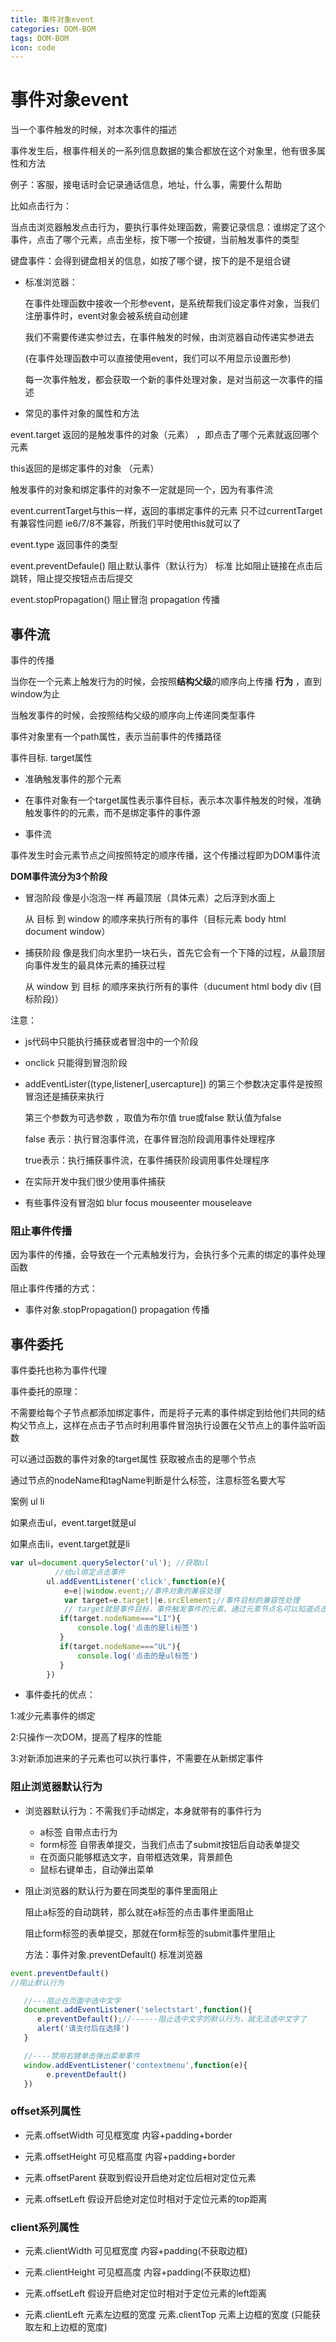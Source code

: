 ```yaml
---
title: 事件对象event
categories: DOM-BOM
tags: DOM-BOM
icon: code
---
```


# 事件对象event

当一个事件触发的时候，对本次事件的描述

事件发生后，根事件相关的一系列信息数据的集合都放在这个对象里，他有很多属性和方法

例子：客服，接电话时会记录通话信息，地址，什么事，需要什么帮助

比如点击行为：

当点击浏览器触发点击行为，要执行事件处理函数，需要记录信息：谁绑定了这个事件，点击了哪个元素，点击坐标，按下哪一个按键，当前触发事件的类型

键盘事件：会得到键盘相关的信息，如按了哪个键，按下的是不是组合键

- 标准浏览器：

  在事件处理函数中接收一个形参event，是系统帮我们设定事件对象，当我们注册事件时，event对象会被系统自动创建

  我们不需要传递实参过去，在事件触发的时候，由浏览器自动传递实参进去

  (在事件处理函数中可以直接使用event，我们可以不用显示设置形参)

  每一次事件触发，都会获取一个新的事件处理对象，是对当前这一次事件的描述

- 常见的事件对象的属性和方法

event.target 返回的是触发事件的对象（元素） ，即点击了哪个元素就返回哪个元素

this返回的是绑定事件的对象 （元素）

触发事件的对象和绑定事件的对象不一定就是同一个，因为有事件流

event.currentTarget与this一样，返回的事绑定事件的元素 只不过currentTarget 有兼容性问题 ie6/7/8不兼容，所我们平时使用this就可以了

event.type 返回事件的类型 

event.preventDefaule()  阻止默认事件（默认行为） 标准 比如阻止链接在点击后跳转，阻止提交按钮点击后提交

event.stopPropagation() 阻止冒泡   propagation 传播

## 事件流

事件的传播

当你在一个元素上触发行为的时候，会按照**结构父级**的顺序向上传播 **行为** ，直到window为止

当触发事件的时候，会按照结构父级的顺序向上传递同类型事件

事件对象里有一个path属性，表示当前事件的传播路径

事件目标. target属性

- 准确触发事件的那个元素

- 在事件对象有一个target属性表示事件目标，表示本次事件触发的时候，准确触发事件的的元素，而不是绑定事件的事件源

- 事件流

​    事件发生时会元素节点之间按照特定的顺序传播，这个传播过程即为DOM事件流

**DOM事件流分为3个阶段**

- 冒泡阶段 像是小泡泡一样 再最顶层（具体元素）之后浮到水面上

  从 目标 到 window 的顺序来执行所有的事件（目标元素 body html document window）

- 捕获阶段 像是我们向水里扔一块石头，首先它会有一个下降的过程，从最顶层向事件发生的最具体元素的捕获过程

  从 window 到 目标 的顺序来执行所有的事件（ducument html body div (目标阶段)）    

注意：

- js代码中只能执行捕获或者冒泡中的一个阶段

- onclick 只能得到冒泡阶段

- addEventLister((type,listener[,usercapture])   的第三个参数决定事件是按照冒泡还是捕获来执行

  第三个参数为可选参数 ，取值为布尔值 true或false  默认值为false

  false 表示：执行冒泡事件流，在事件冒泡阶段调用事件处理程序

  true表示：执行捕获事件流，在事件捕获阶段调用事件处理程序

- 在实际开发中我们很少使用事件捕获

- 有些事件没有冒泡如 blur focus mouseenter  mouseleave 

### 阻止事件传播

因为事件的传播，会导致在一个元素触发行为，会执行多个元素的绑定的事件处理函数

阻止事件传播的方式：

- 事件对象.stopPropagation()          propagation 传播

## 事件委托

事件委托也称为事件代理 

事件委托的原理：

不需要给每个子节点都添加绑定事件，而是将子元素的事件绑定到给他们共同的结构父节点上，这样在点击子节点时利用事件冒泡执行设置在父节点上的事件监听函数

可以通过函数的事件对象的target属性 获取被点击的是哪个节点

通过节点的nodeName和tagName判断是什么标签，注意标签名要大写

案例 ul li

如果点击ul，event.target就是ul

如果点击li，event.target就是li

```js
var ul=document.querySelector('ul'); //获取ul
	      //给ul绑定点击事件
        ul.addEventListener('click',function(e){
            e=e||window.event;//事件对象的兼容处理
            var target=e.target||e.srcElement;//事件目标的兼容性处理
            // target就是事件目标，事件触发事件的元素，通过元素节点名可以知道点击哪个元素
           if(target.nodeName==="LI"){
               console.log('点击的是li标签')
           } 
           if(target.nodeName==="UL"){
               console.log('点击的是ul标签')
           } 
        })
```

- 事件委托的优点：

1:减少元素事件的绑定

2:只操作一次DOM，提高了程序的性能

3:对新添加进来的子元素也可以执行事件，不需要在从新绑定事件

### 阻止浏览器默认行为

- 浏览器默认行为：不需我们手动绑定，本身就带有的事件行为

  - a标签  自带点击行为
  - form标签 自带表单提交，当我们点击了submit按钮后自动表单提交
  - 在页面只能够框选文字，自带框选效果，背景颜色
  - 鼠标右键单击，自动弹出菜单

- 阻止浏览器的默认行为要在同类型的事件里面阻止

  阻止a标签的自动跳转，那么就在a标签的点击事件里面阻止

  阻止form标签的表单提交，那就在form标签的submit事件里阻止

  方法：事件对象.preventDefault()       标准浏览器

```js
event.preventDefault()
//阻止默认行为
```

```js
   //---阻止在页面中选中文字
   document.addEventListener('selectstart',function(){
      e.preventDefault();//------阻止选中文字的默认行为，就无法选中文字了
      alert('请支付后在选择')
   } 
```

```js
   //----禁用右键单击弹出菜单事件
   window.addEventListener('contextmenu',function(e){
        e.preventDefault()
   })
```

### offset系列属性

- 元素.offsetWidth     可见框宽度 内容+padding+border

- 元素.offsetHeight    可见框高度 内容+padding+border

- 元素.offsetParent    获取到假设开启绝对定位后相对定位元素
- 元素.offsetLeft     假设开启绝对定位时相对于定位元素的top距离

### client系列属性

- 元素.clientWidth     可见框宽度 内容+padding(不获取边框)
- 元素.clientHeight    可见框高度 内容+padding(不获取边框)

- 元素.offsetLeft    假设开启绝对定位时相对于定位元素的left距离
- 元素.clientLeft   元素左边框的宽度        元素.clientTop   元素上边框的宽度       (只能获取左和上边框的宽度)